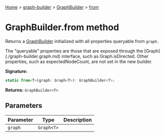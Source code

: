 [Home](./index) &gt; [graph-builder](./graph-builder.md) &gt; [GraphBuilder](./graph-builder.graphbuilder.md) &gt; [from](./graph-builder.graphbuilder.from.md)

# GraphBuilder.from method

Returns a [GraphBuilder](./graph-builder.graphbuilder.md) initialized with all properties queryable from `graph`<!-- -->.

<p>The "queryable" properties are those that are exposed through the [Graph](./graph-builder.graph.md) interface, such as Graph.isDirected<!-- -->. Other properties, such as expectedNodeCount<!-- -->, are not set in the new builder.

**Signature:**
```javascript
static from<T>(graph: Graph<T>): GraphBuilder<T>;
```
**Returns:** `GraphBuilder<T>`

## Parameters

|  Parameter | Type | Description |
|  --- | --- | --- |
|  `graph` | `Graph<T>` |  |

